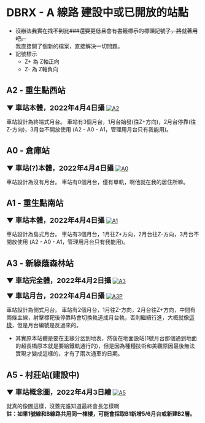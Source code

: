 # DBRX - A 線路 建設中或已開放的站點
* ~~沒辦法我實在找不到比###還要更低且會有書籤標示的標頭記號了，將就著用吧。~~  
我直接開了個新的檔案，直接解決一切問題。
* 記號標示
    * Z+ 為 Z軸正向
    * Z- 為 Z軸負向

## A2 - 重生點西站

<b><font size="4">▼ 車站本體，2022年4月4日攝</font></b> 
[![A2](https://cdn.discordapp.com/attachments/947109540262998016/960505150164852796/2022-04-04_19.38.24.png)](https://cdn.discordapp.com/attachments/947109540262998016/960505150164852796/2022-04-04_19.38.24.png)  

車站設計為終端式月台。
車站有3個月台，1月台始發(往Z+方向)，2月台停靠(往Z-方向)，3月台不開放使用
(A2 - A0 - A1，管理用月台只有我能用)。

## A0 - 倉庫站

<b><font size="4">▼ 車站(?)本體，2022年4月4日攝</font></b> 
[![A0](https://cdn.discordapp.com/attachments/947109540262998016/960505150907224134/2022-04-04_19.39.25.png)](https://cdn.discordapp.com/attachments/947109540262998016/960505150907224134/2022-04-04_19.39.25.png)  

車站設計為沒有月台。
車站有0個月台，僅有單軌，啊他就在我的居住所嘛。

## A1 - 重生點南站

<b><font size="4">▼ 車站本體，2022年4月4日攝</font></b> 
[![A1](https://cdn.discordapp.com/attachments/947109540262998016/960511412269096960/2022-04-04_20.08.49.png)](https://cdn.discordapp.com/attachments/947109540262998016/960511412269096960/2022-04-04_20.08.49.png)  

車站設計為島式月台。
車站有3個月台，1月往Z+方向，2月台往Z-方向，3月台不開放使用
(A2 - A0 - A1，管理用月台只有我能用)。

## A3 - 新綠蔭森林站

<b><font size="4">▼ 車站完全體，2022年4月2日攝</font></b> 
[![A3](https://cdn.discordapp.com/attachments/947109540262998016/959742317336604672/2022-04-02_17.11.50.png)](https://cdn.discordapp.com/attachments/947109540262998016/959742317336604672/2022-04-02_17.11.50.png)  

<b><font size="4">▼ 車站月台，2022年4月4日攝</font></b> 
[![A3P](https://cdn.discordapp.com/attachments/947109540262998016/960505152131989504/2022-04-04_19.41.26.png)](https://cdn.discordapp.com/attachments/947109540262998016/960505152131989504/2022-04-04_19.41.26.png)  

車站設計為側式月台。
車站有2個月台，1月往Z-方向，2月台往Z+方向，中間有兩條主線，射擊標靶後停靠時會切換軌道成月台軌，否則繼續行進，大概就像[這樣](https://cdn.discordapp.com/attachments/865109835066769419/957255386338050068/A3P-220326-2020.png)，但是月台編號是反過來的。  
* 其實原本站體是要在主線分岔到地表，然後在地面設站(1號月台那個通到地面的超長橋原本就是要給鐵軌通行的)，但是因為種種技術和美觀原因最後無法實現才變成這樣的，才有了兩次通車的日期。

## A5 - 村莊站(建設中)

<b><font size="4">▼ 車站概念圖，2022年4月3日繪</font></b> 
[![A5](https://cdn.discordapp.com/attachments/947109540262998016/960155090751205406/A5-220403-2032.png)](https://cdn.discordapp.com/attachments/947109540262998016/960155090751205406/A5-220403-2032.png)  

就真的像圖這樣，沒蓋完誰知道最終會長怎樣啊  
**註：如果1號線和B線路共用同一棟樓，可能會採取B1新增5/6月台或新建B2層。**
